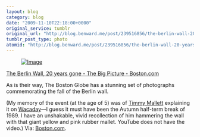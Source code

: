 ```yaml
---
layout: blog
category: blog
date: "2009-11-10T22:18:00+0000"
original_service: tumblr
original_url: "http://blog.benward.me/post/239516856/the-berlin-wall-20-years-gone-the-big-picture"
tumblr_post_type: photo
atomid: "http://blog.benward.me/post/239516856/the-berlin-wall-20-years-gone-the-big-picture"
---
```

<figure class="photo">
  <a href="http://www.boston.com/bigpicture/2009/11/the_berlin_wall_20_years_gone.html"><img src="http://benward.me/res/tumblr/media/239516856/0.jpg" alt="Image"></a>
</figure>

<a href="http://www.boston.com/bigpicture/2009/11/the_berlin_wall_20_years_gone.html">The Berlin Wall, 20 years gone - The Big Picture - Boston.com</a>

As is their way, The Boston Globe has a stunning set of photographs commemorating the fall of the Berlin wall.

(My memory of the event (at the age of 5) was of [Timmy Mallett](http://en.wikipedia.org/wiki/Timmy_Mallett) explaining it on [Wacaday](http://en.wikipedia.org/wiki/Wacaday)—I guess it must have been the Autumn half-term break of 1989. I have an unshakable, vivid recollection of him hammering the wall with that giant yellow and pink rubber mallet. YouTube does not have the video.)
Via: [Boston.com](http://www.boston.com/bigpicture/2009/11/the_berlin_wall_20_years_gone.html).